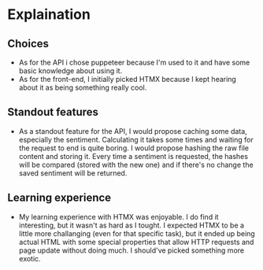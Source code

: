 # Explaination

## Choices
- As for the API i chose puppeteer because I'm used to it and have some basic knowledge about using it.
- As for the front-end, I initially picked HTMX because I kept hearing about it as being something really cool. 

## Standout features
- As a standout feature for the API, I would propose caching some data, especially the sentiment. Calculating it takes some times and waiting for the request to end is quite boring. I would propose hashing the raw file content and storing it. Every time a sentiment is requested, the hashes will be compared (stored with the new one) and if there's no change the saved sentiment will be returned. 
## Learning experience
- My learning experience with HTMX was enjoyable. I do find it interesting, but it wasn't as hard as I tought. I expected HTMX to be a little more challanging (even for that specific task), but it ended up being actual HTML with some special properties that allow HTTP requests and page update without doing much. I should've picked something more exotic. 